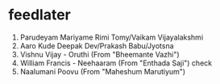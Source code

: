 # feedlater
1. Parudeyam Mariyame Rimi Tomy/Vaikam Vijayalakshmi
2. Aaro Kude Deepak Dev/Prakash Babu/Jyotsna
3. Vishnu Vijay - Oruthi (From "Bheemante Vazhi")
4. William Francis - Neehaaram (From "Enthada Saji") check
5. Naalumani Poovu (From "Maheshum Marutiyum")

